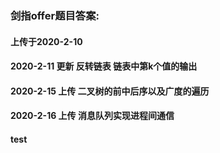 ### 剑指offer题目答案:  
#### 上传于2020-2-10  
#### 2020-2-11 更新 反转链表 链表中第k个值的输出 
#### 2020-2-15 上传 二叉树的前中后序以及广度的遍历
#### 2020-2-16 上传 消息队列实现进程间通信
#### test 
